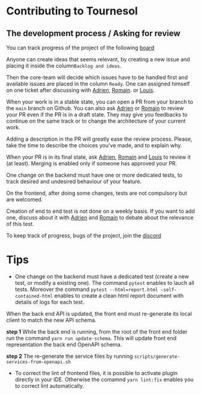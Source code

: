 # Contributing to Tournesol

## The development process / Asking for review
You can track progress of the project of the following [board](https://github.com/tournesol-app/tournesol/projects/9)

Anyone can create ideas that seems relevant, by creating a new issue and placing it inside the column`Backlog and ideas`.

Then the core-team will decide which issues have to be handled first and available issues are placed in the column `Ready`. One can assigned himself on one ticket after discussing with [Adrien][Adrien], [Romain][Romain]. or [Louis][Louis].

When your work is in a stable state, you can open a PR from your branch to the `main` branch on Github. You can also ask [Adrien][Adrien] or [Romain][Romain] to review your PR even if the PR is in a draft state. They may give you feedbacks to continue on the same track or to change the architecture of your current work.

Adding a description in the PR will greatly ease the review process. Please, take the time to describe the choices you've made, and to explain why. 

When your PR is in its final state, ask [Adrien][Adrien], [Romain][Romain] and [Louis][Louis] to review it (at least). Merging is enabled only if someone has approved your PR.

One change on the backend must have one or more dedicated tests, to track desired and undesired behaviour of your feature.

On the frontend, after doing some changes, tests are not compulsory but are welcomed.

Creation of end to end test is not done on a weekly basis. If you want to add one, discuss about it with [Adrien][Adrien] and [Romain][Romain]  to debate about the relevance of this test.

To keep track of progress, bugs of the project, join the [discord][tournesol-discord-join]

# Tips

- One change on the backend must have a dedicated test (create a new test, or modify a existing one). The command `pytest` enables to lauch all tests.
Moreover the command `pytest --html=report.html –self-contained-html` enables to create a clean html report document with details of logs for each test.

When the back end API is updated, the front end must re-generate its local client to match the new API schema.

**step 1** While the back end is running, from the root of the front end folder run the command `yarn run update-schema`. This will update front end representation the back end OpenAPI schema.

**step 2** The re-generate the service files by running `scripts/generate-services-from-openapi.sh`

- To correct the lint of frontend files, it is possible to activate plugin directly in your IDE. Otherwise the comamnd `yarn lint:fix` enables you to correct lint automatically.

[tournesol-discord-join]: https://discord.gg/WvcSG55Bf3
[Adrien]: https://github.com/amatissart
[Romain]: https://github.com/GresilleSiffle
[Louis]: https://github.com/lfaucon
